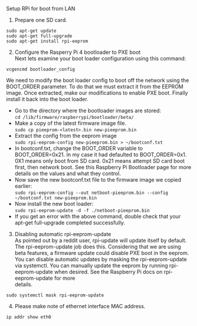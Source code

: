Setup RPi for boot from LAN

1.  Prepare one SD card.
  ```
  sudo apt-get update
  sudo apt-get full-upgrade
  sudo apt-get install rpi-eeprom
  ```
2.  Configure the Rasperry Pi 4 bootloader to PXE boot <br />
  Next lets examine your boot loader configuration using this command:<br />
  ```
  vcgencmd bootloader_config
  ```
  We need to modify the boot loader config to boot off the network using the BOOT_ORDER parameter. To do that we must extract it from the EEPROM image. Once extracted, make our modifications to enable PXE boot. Finally install it back into the boot loader.<br />
  -  Go to the directory where the bootloader images are stored:<br />
    `cd /lib/firmware/raspberrypi/bootloader/beta/`<br />
  -  Make a copy of the latest firmware image file.<br />
    `sudo cp pieeprom-<latest>.bin new-pieeprom.bin`<br />
  -  Extract the config from the eeprom image<br />
    `sudo rpi-eeprom-config new-pieeprom.bin > ~/bootconf.txt`<br />
  -  In bootconf.txt, change the BOOT_ORDER variable to BOOT_ORDER=0x21. In my case it had defaulted to BOOT_ORDER=0x1. 0X1 means only boot from SD card. 0x21 means attempt SD card boot first, then network boot. See this Raspberry Pi Bootloader page for more details on the values and what they control.<br />
  -  Now save the new bootconf.txt file to the firmware image we copied earlier:<br />
    `sudo rpi-eeprom-config --out netboot-pieeprom.bin --config ~/bootconf.txt new-pieeprom.bin`<br />
  -  Now install the new boot loader:<br />
    `sudo rpi-eeprom-update -d -f ./netboot-pieeprom.bin`<br />
  -  If you get an error with the above command, double check that your apt-get full-upgrade completed successfully.<br />
3.  Disabling automatic rpi-eeprom-update<br />
  As pointed out by a reddit user, rpi-update will update itself by default. The rpi-eeprom-update job does this. Considering that we are using beta features, a firmware update could disable PXE boot in the eeprom. You can disable automatic updates by masking the rpi-eeprom-update via systemctl. You can manually update the eeprom by running rpi-eeprom-update when desired. See the Raspberry Pi docs on rpi-eeprom-update for more<br /> details.
  ```
  sudo systemctl mask rpi-eeprom-update
  ```
4.  Please make note of ethernet interface MAC address.
  ```
  ip addr show eth0
  ```
